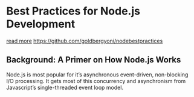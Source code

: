 # Best Practices for Node.js Development
[read more](https://scoutapm.com/blog/nodejs-architecture-and-12-best-practices-for-nodejs-development)
https://github.com/goldbergyoni/nodebestpractices
## Background: A Primer on How Node.js Works 
Node.js is most popular for it’s asynchronous event-driven, non-blocking I/O processing. It gets most of this concurrency and asynchronism from Javascript’s single-threaded event loop model.
